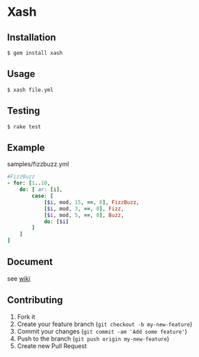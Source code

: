 # Xash

## Installation

    $ gem install xash

## Usage

    $ xash file.yml

## Testing

    $ rake test

## Example

samples/fizzbuzz.yml
```ruby
#FizzBuzz
- for: [1..10,
    do: [ ar: [i],
        case: [
            [$i, mod, 15, ==, 0], FizzBuzz,
            [$i, mod, 3, ==, 0], Fizz,
            [$i, mod, 5, ==, 0], Buzz,
            do: [$i]
        ]
    ]
]
```

## Document

see [wiki](https://github.com/long-long-float/xash/wiki/Document)

## Contributing

1. Fork it
2. Create your feature branch (`git checkout -b my-new-feature`)
3. Commit your changes (`git commit -am 'Add some feature'`)
4. Push to the branch (`git push origin my-new-feature`)
5. Create new Pull Request
